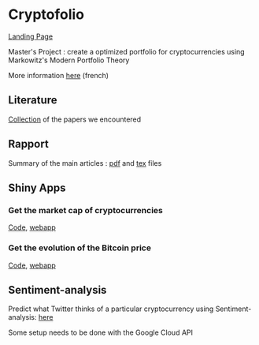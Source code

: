 # Cryptofolio

[Landing Page](https://michaeltrazzi.wixsite.com/cryptoptimisation)

Master's Project : create a optimized portfolio for cryptocurrencies using Markowitz's Modern Portfolio Theory

More information [here](http://androide.lip6.fr/?q=node/384) (french)
## Literature

[Collection](Literature) of the papers we encountered

## Rapport

Summary of the main articles : [pdf](Rapport/Rapport.pdf) and [tex](Rapport/Rapport.tex) files

## Shiny Apps

### Get the market cap of cryptocurrencies

[Code](market_cap), [webapp](https://cryptofolio.shinyapps.io/market_cap/)

### Get the evolution of the Bitcoin price

[Code](bitcoin_price), [webapp](https://cryptofolio.shinyapps.io/my_app/)

## Sentiment-analysis

Predict what Twitter thinks of a particular cryptocurrency using Sentiment-analysis: [here](sentiment_analysis)

Some setup needs to be done with the Google Cloud API
